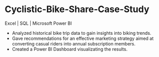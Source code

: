 # Cyclistic-Bike-Share-Case-Study
Excel | SQL | Microsoft Power BI

* Analyzed historical bike trip data to gain insights into biking trends. 
* Gave recommendations for an effective marketing strategy aimed at converting casual riders into annual subscription members. 
* Created a Power BI Dashboard visualizating the results.

